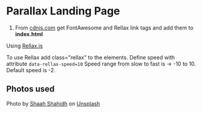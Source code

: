 # Parallax Landing Page

1. From [cdnjs.com](https://cdnjs.com) get FontAwesome and Rellax link tags and add them to **index.html**

Using [Rellax.js](https://dixonandmoe.com/rellax/)

To use Rellax add class="rellax" to the elements. Define speed with attribute `data-rellax-speed=10` Speed range from slow to fast is -> -10 to 10. Default speed is -2.

## Photos used

<span>Photo by <a href="https://unsplash.com/@shaahshahidh?utm_source=unsplash&amp;utm_medium=referral&amp;utm_content=creditCopyText">Shaah Shahidh</a> on <a href="https://unsplash.com/?utm_source=unsplash&amp;utm_medium=referral&amp;utm_content=creditCopyText">Unsplash</a></span>
